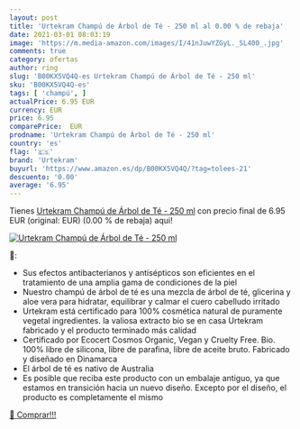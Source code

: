 ```yaml
---
layout: post
title: 'Urtekram Champú de Árbol de Té - 250 ml al 0.00 % de rebaja'
date: 2021-03-01 08:03:19
image: 'https://m.media-amazon.com/images/I/41nJuwYZGyL._SL400_.jpg'
comments: true
category: ofertas
author: ring
slug: 'B00KX5VQ4Q-es Urtekram Champú de Árbol de Té - 250 ml'
sku: 'B00KX5VQ4Q-es'
tags: [ 'champú', ]
actualPrice: 6.95 EUR
currency: EUR
price: 6.95
comparePrice:  EUR
prodname: 'Urtekram Champú de Árbol de Té - 250 ml'
country: 'es'
flag: '🇪🇸'
brand: 'Urtekram'
buyurl: 'https://www.amazon.es/dp/B00KX5VQ4Q/?tag=tolees-21'
descuento: '0.00'
average: '6.95'
---
```


Tienes [Urtekram Champú de Árbol de Té - 250 ml](https://www.amazon.es/dp/B00KX5VQ4Q/?tag=tolees-21) con precio final de  6.95 EUR (original:  EUR) (0.00 %  de rebaja) aqui!

[![Urtekram Champú de Árbol de Té - 250 ml](https://m.media-amazon.com/images/I/41nJuwYZGyL._SL400_.jpg)](https://www.amazon.es/dp/B00KX5VQ4Q/?tag=tolees-21)

🔎:

- Sus efectos antibacterianos y antisépticos son eficientes en el tratamiento de una amplia gama de condiciones de la piel
- Nuestro champú de árbol de té es una mezcla de árbol de té, glicerina y aloe vera para hidratar, equilibrar y calmar el cuero cabelludo irritado
- Urtekram está certificado para 100% cosmética natural de puramente vegetal ingredientes. la valiosa extracto bio se en casa Urtekram fabricado y el producto terminado más calidad
- Certificado por Ecocert Cosmos Organic, Vegan y Cruelty Free. Bio. 100% libre de silicona, libre de parafina, libre de aceite bruto. Fabricado y diseñado en Dinamarca
- El árbol de té es nativo de Australia
- Es posible que reciba este producto con un embalaje antiguo, ya que estamos en transición hacia un nuevo diseño. Excepto por el diseño, el producto es completamente el mismo

[🛒 Comprar!!!](https://www.amazon.es/dp/B00KX5VQ4Q/?tag=tolees-21)
